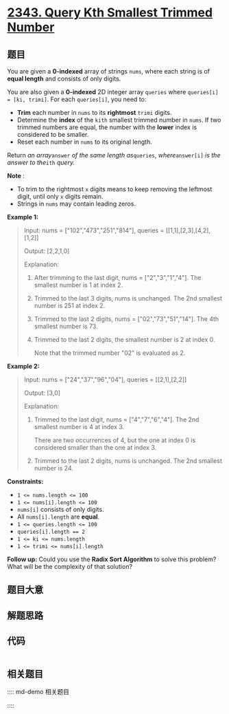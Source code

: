 # [2343. Query Kth Smallest Trimmed Number](https://leetcode.com/problems/query-kth-smallest-trimmed-number/)

## 题目

You are given a **0-indexed** array of strings `nums`, where each string is of
**equal length** and consists of only digits.

You are also given a **0-indexed** 2D integer array `queries` where
`queries[i] = [ki, trimi]`. For each `queries[i]`, you need to:

  * **Trim** each number in `nums` to its **rightmost** `trimi` digits.
  * Determine the **index** of the `kith` smallest trimmed number in `nums`. If two trimmed numbers are equal, the number with the **lower** index is considered to be smaller.
  * Reset each number in `nums` to its original length.

Return _an array_`answer` _of the same length as_`queries`, _where_`answer[i]`
_is the answer to the_`ith` _query._

**Note** :

  * To trim to the rightmost `x` digits means to keep removing the leftmost digit, until only `x` digits remain.
  * Strings in `nums` may contain leading zeros.



**Example 1:**

> Input: nums = ["102","473","251","814"], queries = [[1,1],[2,3],[4,2],[1,2]]
> 
> Output: [2,2,1,0]
> 
> Explanation:
> 
> 1. After trimming to the last digit, nums = ["2","3","1","4"]. The smallest number is 1 at index 2.
> 
> 2. Trimmed to the last 3 digits, nums is unchanged. The 2nd smallest number is 251 at index 2.
> 
> 3. Trimmed to the last 2 digits, nums = ["02","73","51","14"]. The 4th smallest number is 73.
> 
> 4. Trimmed to the last 2 digits, the smallest number is 2 at index 0.
> 
>    Note that the trimmed number "02" is evaluated as 2.

**Example 2:**

> Input: nums = ["24","37","96","04"], queries = [[2,1],[2,2]]
> 
> Output: [3,0]
> 
> Explanation:
> 
> 1. Trimmed to the last digit, nums = ["4","7","6","4"]. The 2nd smallest number is 4 at index 3.
> 
>    There are two occurrences of 4, but the one at index 0 is considered smaller than the one at index 3.
> 
> 2. Trimmed to the last 2 digits, nums is unchanged. The 2nd smallest number is 24.

**Constraints:**

  * `1 <= nums.length <= 100`
  * `1 <= nums[i].length <= 100`
  * `nums[i]` consists of only digits.
  * All `nums[i].length` are **equal**.
  * `1 <= queries.length <= 100`
  * `queries[i].length == 2`
  * `1 <= ki <= nums.length`
  * `1 <= trimi <= nums[i].length`



**Follow up:** Could you use the **Radix Sort Algorithm** to solve this
problem? What will be the complexity of that solution?


## 题目大意

## 解题思路

## 代码

```javascript

```

## 相关题目

:::: md-demo 相关题目

::::
